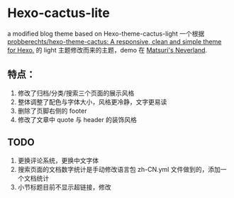 # Hexo-cactus-lite

a modified blog theme based on Hexo-theme-cactus-light
一个根据 [probberechts/hexo-theme-cactus: A responsive, clean and simple theme for Hexo.](https://github.com/probberechts/hexo-theme-cactus) 的 light 主题修改而来的主题，demo 在 [Matsuri's Neverland](https://matsuri.site/).
## 特点：

1. 修改了归档/分类/搜索三个页面的展示风格
2. 整体调整了配色与字体大小，风格更冷静，文字更易读
3. 删除了页脚右侧的 footer
4. 修改了文章中 quote 与 header 的装饰风格

## TODO

1. 更换评论系统，更换中文字体
2. 搜索页面的文档数字统计是手动修改语言包 zh-CN.yml 文件做到的，添加一个文档统计
3. 小节标题目前不显示超链接，修改
